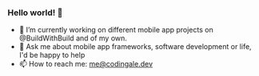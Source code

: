 ### Hello world! 👋

- 🔭 I’m currently working on different mobile app projects on @BuildWithBuild and of my own.
- 💬 Ask me about mobile app frameworks, software development or life, I'd be happy to help
- 📫 How to reach me: me@codingale.dev
